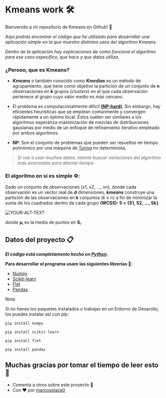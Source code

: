 # Kmeans work 🛠️

Bienvenido a mi repositorio de Kmeans en Github! 🚀

_Aquí podrás encontrar el código que he utilizado para desarrollar una aplicación simple
en la que muestro distintos usos del algoritmo Kmeans._

_Dentro de la aplicación hay explicaciones 
de como funciona el algoritmo para ese caso específico, que hace y que datos utiliza._

### ¿Perooo, que es Kmeans?

- **_Kmeans_** o también conocido como **_Kmedias_** es un método de agrupamiento, que tiene como objetivo la partición de un conjunto de **n** observaciones 
en **k** grupos (_clusters_) en el que cada observación pertenece al grupo cuyo valor medio es más cercano.


- El problema es computacionalmente difícil [**(NP-hard)**](https://jcc.dcc.fceia.unr.edu.ar/2016/slides/2016-paredes-restrepo.pdf). Sin embargo, hay eficientes heurísticas que se emplean comúnmente y convergen rápidamente a un óptimo local. 
Estos suelen ser similares a los algoritmos esperanza-maximización de mezclas de distribuciones gausianas por medio de un enfoque de refinamiento iterativo empleado por ambos algoritmos.

- __NP__:
Son el conjunto de problemas que pueden ser resueltos en tiempo polinómico por una máquina de [Turing](https://formatalent.com/que-es-una-maquina-de-turing-y-como-funciona/) no determinista.


> _Si vas a usar muchos datos, intenta buscar variaciones del algoritmo mas avanzadas para ahorrar tiempo._



### El algoritmo en si es simple ⚙️:
Dado un conjunto de observaciones (x1, x2, …, xn), donde cada observación es un vector real de **d** dimensiones, **_kmeans_** construye una partición de las observaciones en **k** conjuntos (k ≤ n)
a fin de minimizar la suma de los cuadrados dentro de cada grupo 
**(WCSS): S = {S1, S2, …, Sk}**

<picture>
 <source media="(prefers-color-scheme: dark)" srcset="https://wikimedia.org/api/rest_v1/media/math/render/svg/5337aaa52e8956d39a6d4c0d9b022d26540b4a56">
 <source media="(prefers-color-scheme: light)" srcset="https://wikimedia.org/api/rest_v1/media/math/render/svg/5337aaa52e8956d39a6d4c0d9b022d26540b4a56">
 <img alt="YOUR-ALT-TEXT" src="https://wikimedia.org/api/rest_v1/media/math/render/svg/5337aaa52e8956d39a6d4c0d9b022d26540b4a56">
</picture>

donde **µ**<sub>i</sub> es la media de puntos en **S**<sub>i</sub>. 



## Datos del proyecto 📋

**_El código está completamento hecho en [Python](https://www.python.org/)._**

__Para desarrollar el programa usare las siguientes librerias 📖:__
-    [Numpy](https://numpy.org/)
-    [Scikit-learn](https://scikit-learn.org/stable/)
-    [Flet](https://flet.dev/)
-    [Pandas](https://pandas.pydata.org/)
> [!NOTE]
> Si no tienes los paquetes instalados o trabajas en un Entorno de Desarollo, los puedes instalar así con pip:

```
pip install numpy
```
```
pip install scikit-learn
```
```
pip install flet
```
```
pip install pandas
```

## Muchas gracias por tomar el tiempo de leer esto 🎁
-    Comenta a otros sobre este proyecto 📢
-    Con ❤️ por [marcosplaza0](https://github.com/marcosplaza0)
